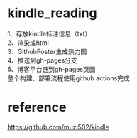 # kindle_reading
1、存放kindle标注信息（txt）  
2、渲染成html  
3、GithubPoster生成热力图  
4、推送到gh-pages分支  
5、博客平台链到gh-pages页面  
整个构建、部署流程使用github actions完成

# reference
https://github.com/muzi502/kindle
